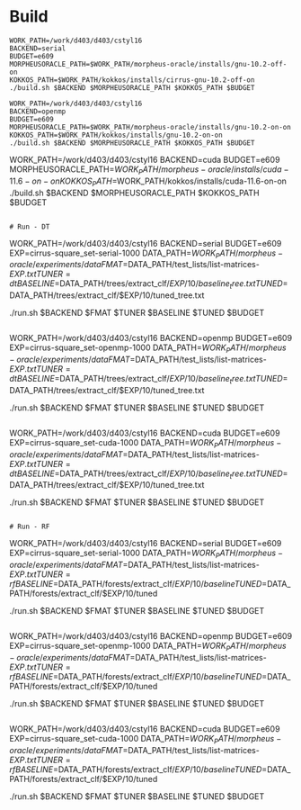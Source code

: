 # Build

```
WORK_PATH=/work/d403/d403/cstyl16
BACKEND=serial
BUDGET=e609
MORPHEUSORACLE_PATH=$WORK_PATH/morpheus-oracle/installs/gnu-10.2-off-on
KOKKOS_PATH=$WORK_PATH/kokkos/installs/cirrus-gnu-10.2-off-on
./build.sh $BACKEND $MORPHEUSORACLE_PATH $KOKKOS_PATH $BUDGET
```

```
WORK_PATH=/work/d403/d403/cstyl16
BACKEND=openmp
BUDGET=e609
MORPHEUSORACLE_PATH=$WORK_PATH/morpheus-oracle/installs/gnu-10.2-on-on
KOKKOS_PATH=$WORK_PATH/kokkos/installs/gnu-10.2-on-on
./build.sh $BACKEND $MORPHEUSORACLE_PATH $KOKKOS_PATH $BUDGET
```

WORK_PATH=/work/d403/d403/cstyl16
BACKEND=cuda
BUDGET=e609
MORPHEUSORACLE_PATH=$WORK_PATH/morpheus-oracle/installs/cuda-11.6-on-on
KOKKOS_PATH=$WORK_PATH/kokkos/installs/cuda-11.6-on-on
./build.sh $BACKEND $MORPHEUSORACLE_PATH $KOKKOS_PATH $BUDGET
```

# Run - DT

```
WORK_PATH=/work/d403/d403/cstyl16
BACKEND=serial
BUDGET=e609
EXP=cirrus-square_set-serial-1000
DATA_PATH=$WORK_PATH/morpheus-oracle/experiments/data
FMAT=$DATA_PATH/test_lists/list-matrices-$EXP.txt
TUNER=dt
BASELINE=$DATA_PATH/trees/extract_clf/$EXP/10/baseline_tree.txt
TUNED=$DATA_PATH/trees/extract_clf/$EXP/10/tuned_tree.txt

./run.sh $BACKEND $FMAT $TUNER $BASELINE $TUNED $BUDGET
```

```
WORK_PATH=/work/d403/d403/cstyl16
BACKEND=openmp
BUDGET=e609
EXP=cirrus-square_set-openmp-1000
DATA_PATH=$WORK_PATH/morpheus-oracle/experiments/data
FMAT=$DATA_PATH/test_lists/list-matrices-$EXP.txt
TUNER=dt
BASELINE=$DATA_PATH/trees/extract_clf/$EXP/10/baseline_tree.txt
TUNED=$DATA_PATH/trees/extract_clf/$EXP/10/tuned_tree.txt

./run.sh $BACKEND $FMAT $TUNER $BASELINE $TUNED $BUDGET
```

```
WORK_PATH=/work/d403/d403/cstyl16
BACKEND=cuda
BUDGET=e609
EXP=cirrus-square_set-cuda-1000
DATA_PATH=$WORK_PATH/morpheus-oracle/experiments/data
FMAT=$DATA_PATH/test_lists/list-matrices-$EXP.txt
TUNER=dt
BASELINE=$DATA_PATH/trees/extract_clf/$EXP/10/baseline_tree.txt
TUNED=$DATA_PATH/trees/extract_clf/$EXP/10/tuned_tree.txt

./run.sh $BACKEND $FMAT $TUNER $BASELINE $TUNED $BUDGET
```

# Run - RF

```
WORK_PATH=/work/d403/d403/cstyl16
BACKEND=serial
BUDGET=e609
EXP=cirrus-square_set-serial-1000
DATA_PATH=$WORK_PATH/morpheus-oracle/experiments/data
FMAT=$DATA_PATH/test_lists/list-matrices-$EXP.txt
TUNER=rf
BASELINE=$DATA_PATH/forests/extract_clf/$EXP/10/baseline
TUNED=$DATA_PATH/forests/extract_clf/$EXP/10/tuned

./run.sh $BACKEND $FMAT $TUNER $BASELINE $TUNED $BUDGET
```

```
WORK_PATH=/work/d403/d403/cstyl16
BACKEND=openmp
BUDGET=e609
EXP=cirrus-square_set-openmp-1000
DATA_PATH=$WORK_PATH/morpheus-oracle/experiments/data
FMAT=$DATA_PATH/test_lists/list-matrices-$EXP.txt
TUNER=rf
BASELINE=$DATA_PATH/forests/extract_clf/$EXP/10/baseline
TUNED=$DATA_PATH/forests/extract_clf/$EXP/10/tuned

./run.sh $BACKEND $FMAT $TUNER $BASELINE $TUNED $BUDGET
```

```
WORK_PATH=/work/d403/d403/cstyl16
BACKEND=cuda
BUDGET=e609
EXP=cirrus-square_set-cuda-1000
DATA_PATH=$WORK_PATH/morpheus-oracle/experiments/data
FMAT=$DATA_PATH/test_lists/list-matrices-$EXP.txt
TUNER=rf
BASELINE=$DATA_PATH/forests/extract_clf/$EXP/10/baseline
TUNED=$DATA_PATH/forests/extract_clf/$EXP/10/tuned

./run.sh $BACKEND $FMAT $TUNER $BASELINE $TUNED $BUDGET
```

